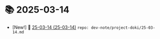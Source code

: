 # 📚 2025-03-14
- [New!] 📗 [25-03-14 (25-03-14)](https://til.qriosity.dev/dev-note/project-doki/25-03-14) `repo: dev-note/project-doki/25-03-14.md`
